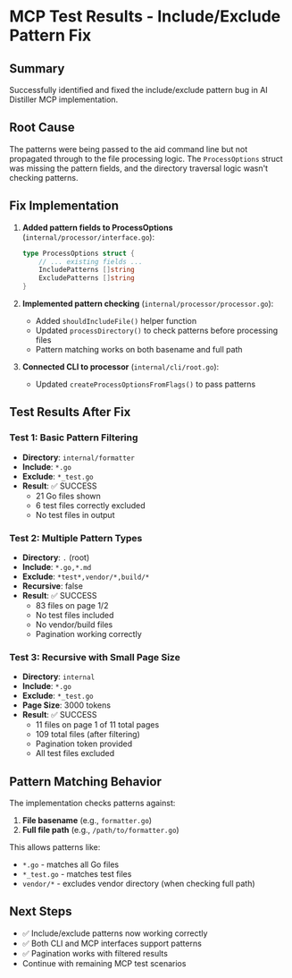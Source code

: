 # MCP Test Results - Include/Exclude Pattern Fix

## Summary

Successfully identified and fixed the include/exclude pattern bug in AI Distiller MCP implementation.

## Root Cause

The patterns were being passed to the aid command line but not propagated through to the file processing logic. The `ProcessOptions` struct was missing the pattern fields, and the directory traversal logic wasn't checking patterns.

## Fix Implementation

1. **Added pattern fields to ProcessOptions** (`internal/processor/interface.go`):
   ```go
   type ProcessOptions struct {
       // ... existing fields ...
       IncludePatterns []string
       ExcludePatterns []string
   }
   ```

2. **Implemented pattern checking** (`internal/processor/processor.go`):
   - Added `shouldIncludeFile()` helper function
   - Updated `processDirectory()` to check patterns before processing files
   - Pattern matching works on both basename and full path

3. **Connected CLI to processor** (`internal/cli/root.go`):
   - Updated `createProcessOptionsFromFlags()` to pass patterns

## Test Results After Fix

### Test 1: Basic Pattern Filtering
- **Directory**: `internal/formatter`
- **Include**: `*.go`
- **Exclude**: `*_test.go`
- **Result**: ✅ SUCCESS
  - 21 Go files shown
  - 6 test files correctly excluded
  - No test files in output

### Test 2: Multiple Pattern Types
- **Directory**: `.` (root)
- **Include**: `*.go,*.md`
- **Exclude**: `*test*,vendor/*,build/*`
- **Recursive**: false
- **Result**: ✅ SUCCESS
  - 83 files on page 1/2
  - No test files included
  - No vendor/build files
  - Pagination working correctly

### Test 3: Recursive with Small Page Size
- **Directory**: `internal`
- **Include**: `*.go`
- **Exclude**: `*_test.go`
- **Page Size**: 3000 tokens
- **Result**: ✅ SUCCESS
  - 11 files on page 1 of 11 total pages
  - 109 total files (after filtering)
  - Pagination token provided
  - All test files excluded

## Pattern Matching Behavior

The implementation checks patterns against:
1. **File basename** (e.g., `formatter.go`)
2. **Full file path** (e.g., `/path/to/formatter.go`)

This allows patterns like:
- `*.go` - matches all Go files
- `*_test.go` - matches test files
- `vendor/*` - excludes vendor directory (when checking full path)

## Next Steps

- ✅ Include/exclude patterns now working correctly
- ✅ Both CLI and MCP interfaces support patterns
- ✅ Pagination works with filtered results
- Continue with remaining MCP test scenarios